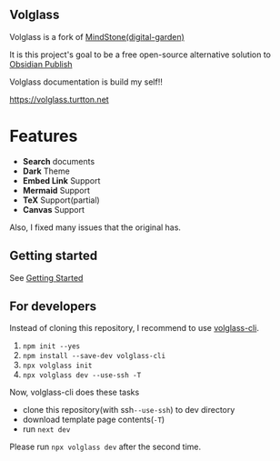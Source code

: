 ## Volglass
Volglass is a fork of [MindStone(digital-garden)](https://github.com/TuanManhCao/digital-garden)

It is this project's goal to be a free open-source alternative solution to [Obsidian Publish](https://obsidian.md/publish)

Volglass documentation is build my self!!

https://volglass.turtton.net

# Features

- **Search** documents
- **Dark** Theme
- **Embed Link** Support
- **Mermaid** Support
- **TeX** Support(partial)
- **Canvas** Support

Also, I fixed many issues that the original has.

## Getting started

See [Getting Started](https://volglass.turtton.net/docs/learn/Getting+Started)

## For developers
Instead of cloning this repository, I recommend to use [volglass-cli](https://github.com/turtton/volglass-cli).

1. `npm init --yes`
2. `npm install --save-dev volglass-cli`
3. `npx volglass init`
4. `npx volglass dev --use-ssh -T`

Now, volglass-cli does these tasks
- clone this repository(with ssh`--use-ssh`) to dev directory
- download template page contents(`-T`)
- run `next dev`

Please run `npx volglass dev` after the second time.
